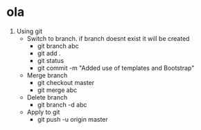 # ola
1. Using git
    -   Switch to branch. if branch doesnt exist it will be created
        -   git branch abc
        -   git add .
        -   git status
        -   git commit -m "Added use of templates and Bootstrap"
    -   Merge branch
        -   git checkout master
        -   git merge abc
    -   Delete branch
        -   git branch -d abc
    -   Apply to git
        -   git push -u origin master
